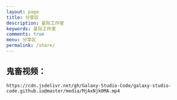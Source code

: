 ```yaml
---
layout: page
title: 分享区
description: 星际工作室
keywords: 星际工作室
comments: true
menu: 分享区
permalink: /share/
---
```

## 鬼畜视频：
```https://cdn.jsdelivr.net/gh/Galaxy-Studio-Code/galaxy-studio-code.github.io@master/media/MjAxNjk0MA.mp4```
